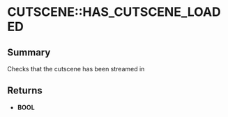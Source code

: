# CUTSCENE::HAS_CUTSCENE_LOADED

## Summary
Checks that the cutscene has been streamed in

## Returns
* **BOOL**